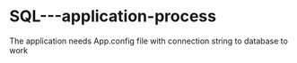 # SQL---application-process
The application needs App.config file with connection string to database to work 

